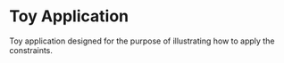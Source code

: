 # Toy Application

Toy application designed for the purpose of illustrating how to apply the constraints.